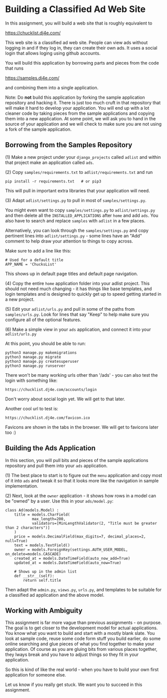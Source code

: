 Building a Classified Ad Web Site
=================================

In this assignment, you will build a web site that is roughly equivalent to 

https://chucklist.dj4e.com/

This web site is a classified ad web site.   People can view ads without logging in
and if they log in, they can create their own ads.   It uses a social login
that allows loging using github accounts.

You will build this application by borrowing parts and pieces from the code that runs

https://samples.dj4e.com/

and combining them into a single application.

Note: Do **not** build this application by forking the sample application repository
and hacking it.  There is just too much cruft in that repository that will make it hard to develop
your application.   You will end up with a lot cleaner code by taking pieces from
the sample applications and copying them into a new application.   At some point, 
we will ask you to hand 
in the source of your application and we will check to make sure you are not using a fork
of the sample application.

Borrowing from the Samples Repository
-------------------------------------

(1) Make a new project under your `django_projects` called `adlist` and within that
project make an application called `ads`.   

(2) Copy `samples/requirements.txt` to `adlist/requirements.txt` and run

    pip install -r requirements.txt   # or pip3

This will pull in important extra libraries that your application will need.

(3) Adapt `adlist/settings.py` to pull in most of `samples/settings.py`.

You might even want to copy `samples/settings.py` to `adlist/settings.py` and then delete
all the `INSTALLED_APPLICATIONS` after `home` and add `ads`.  You also have to search
and replace `samples` with `adlist` in a few places.

Alternatively, you can look through the `samples/settings.py` and copy pertinent lines
into `adlist/settings.py` - some lines have an "Add" comment to help draw your attention
to things to copy across.

Make sure to add a line like this:

    # Used for a default title
    APP_NAME = 'ChucksList'

This shows up in default page titles and default page navigation.

(4) Copy the entire `home` application folder into your adlist project.  This should not
need much changing - it has things like base templates, and login templates and is designed
to quickly get up to speed getting started in a new project.

(5) Edit your `adlist/urls.py` and pull in some of the paths from `samples/urls.py`.   Look 
for lines that say "Keep" to help make sure you configure all of the optional features.

(6) Make a simple view in your `ads` application, and connect it into your `adlist/urls.py`

At this point, you should be able to run:

    python3 manage.py makemigrations
    python3 manage.py migrate
    python3 manage.py createsuperuser
    python3 manage.py runserver

There won't be many working urls other than '/ads' - you can also test the login with something like:

    https://chucklist.dj4e.com/accounts/login

Don't worry about social login yet.  We will get to that later.

Another cool url to test is:

    https://chucklist.dj4e.com/favicon.ico

Favicons are shown in the tabs in the browser.  We will get to favicons later too :)

Building the Ads Application
----------------------------

In this section, you will pull bits and pieces of the sample applications repository and pull them
into your `ads` application.

(1) The best place to start is to figure out the `menu` application and copy most of it into `ads`
and tweak it so that it looks more like the navigation in sample implementation.

(2) Next, look at the `owner` application - it shows how rows in a model can be "owned" by a user.
Use this in your `ads/model.py`:

    class Ad(models.Model) :
        title = models.CharField(
                max_length=200,
                validators=[MinLengthValidator(2, "Title must be greater than 2 characters")]
        )
        price = models.DecimalField(max_digits=7, decimal_places=2, null=True)
        text = models.TextField()
        owner = models.ForeignKey(settings.AUTH_USER_MODEL, on_delete=models.CASCADE)
        created_at = models.DateTimeField(auto_now_add=True)
        updated_at = models.DateTimeField(auto_now=True)
    
        # Shows up in the admin list
        def __str__(self):
            return self.title

Then adapt the `admin.py`, `views.py`, `urls.py`, and templates to be suitable for a classified
ad application and the above model.

Working with Ambiguity
----------------------

This assignment is far more vague than previous assignments - on purpose.  The goal is to get
closer to the development model for actual applications.  You know what you want to build
and start with a mostly blank slate.  You look at sample code, reuse some code form stuff
you build earlier, do some online
searching and glue pieces of what you find together to make your application.  Of course as
you are gluing bits from various places together, they lways break and you have to adjust things
so they fit in your application.

So this is kind of like the real world - when you have to build your own first application
for someone else.

Let us know if you really get stuck.  We want you to succeed in this assignment.

